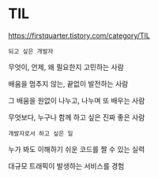# TIL

https://firstquarter.tistory.com/category/TIL

`되고 싶은 개발자`

무엇이, 언제, 왜 필요한지 고민하는 사람

배움을 멈추지 않는, 끝없이 발전하는 사람

그 배움을 원없이 나누고, 나누며 또 배우는 사람

무엇보다, 누구나 함께 하고 싶은 진짜 좋은 사람

`개발자로서 하고 싶은 일`

누가 봐도 이해하기 쉬운 코드를 짤 수 있는 실력

대규모 트래픽이 발생하는 서비스를 경험
